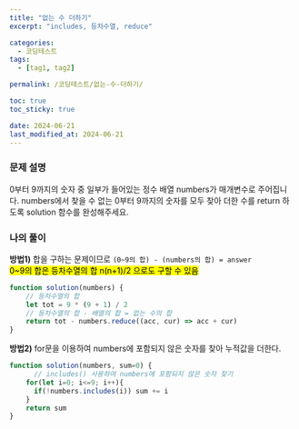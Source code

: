 ```yaml
---
title: "없는 수 더하기"
excerpt: "includes, 등차수열, reduce"

categories:
  - 코딩테스트
tags:
  - [tag1, tag2]

permalink: /코딩테스트/없는-수-더하기/

toc: true
toc_sticky: true

date: 2024-06-21
last_modified_at: 2024-06-21
---
```

### 문제 설명
0부터 9까지의 숫자 중 일부가 들어있는 정수 배열 numbers가 매개변수로 주어집니다. numbers에서 찾을 수 없는 0부터 9까지의 숫자를 모두 찾아 더한 수를 return 하도록 solution 함수를 완성해주세요.

### 나의 풀이
**방법1)** 합을 구하는 문제이므로 `(0~9의 합) - (numbers의 합) = answer`<br>
<mark>0~9의 합은 등차수열의 합 n(n+1)/2 으로도 구할 수 있음<mark/>

```jsx
function solution(numbers) {
    // 등차수열의 합
    let tot = 9 * (9 + 1) / 2
    // 등차수열의 합 - 배열의 합 = 없는 수의 합
    return tot - numbers.reduce((acc, cur) => acc + cur)
}
```

**방법2)** for문을 이용하여 numbers에 포함되지 않은 숫자를 찾아 누적값을 더한다.

```jsx
function solution(numbers, sum=0) {
	  // includes() 사용하여 numbers에 포함되지 않은 숫자 찾기
    for(let i=0; i<=9; i++){
      if(!numbers.includes(i)) sum += i
    }
    return sum
}
```


